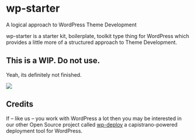 # wp-starter
A logical approach to WordPress Theme Development

wp-starter is a starter kit, boilerplate, toolkit type thing for WordPress which provides a little more of a structured approach to Theme Development.

## This is a WIP. Do not use.

Yeah, its definitely not finished.

![](http://media.giphy.com/media/8VjzJcIMSMF20/giphy.gif)

## Credits

If – like us – you work with WordPress a lot then you may be interested in our other Open Source project called [wp-deploy](https://github.com/Mixd/wp-deploy) a capistrano-powered deployment tool for WordPress.
